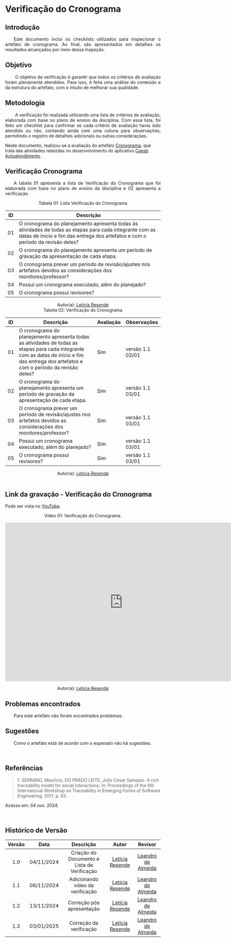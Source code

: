 # Verificação do Cronograma

## Introdução
<p align="justify">
&emsp;&emsp;Este documento inclui os checklists utilizados para inspecionar o artefato de cronograma. Ao final, são apresentados em detalhes os resultados alcançados por meio dessa inspeção.
</p>

## Objetivo

<p align="justify">
&emsp;&emsp; O objetivo da verificação é garantir que todos os critérios de avaliação foram plenamente atendidos. Para isso, é feita uma análise do conteúdo e da estrutura do artefato, com o intuito de melhorar sua qualidade.
</p>

## Metodologia
<p align="justify">
&emsp;&emsp; A verificação foi realizada utilizando uma lista de critérios de avaliação, elaborada com base no plano de ensino da disciplina. Com essa lista, foi feito um checklist para confirmar se cada critério de avaliação havia sido atendido ou não, contando ainda com uma coluna para observações, permitindo o registro de detalhes adicionais ou outras considerações.

Neste documento, realizou-se a avaliação do artefato <a href="https://github.com/Requisitos-de-Software/2024.2-CAESB-Autoatendimento">Cronograma</a>, que trata das atividades relaizdas no desenvolvimento do aplicativo <a href="https://github.com/Requisitos-de-Software/2024.2-CAESB-Autoatendimento">Caesb Autoatendimento</a>.
</p>


## Verificação Cronograma

<p align="justify">
&emsp;&emsp;A tabela 01 apresenta a lista de  Verificação do Cronograma que foi elaborada com base no plano de ensino da disciplina e 02 apresenta a verificação.
</p>
<center>Tabela 01: Lista Verificação do Cronograma</center>

| **ID** | **Descrição**  |
|--------|----------------|
| 01   | O cronograma do planejamento apresenta todas as atividades de todas as etapas para cada integrante com as datas de início e fim das entrega dos artefatos e com o período da revisão deles? |  
| 02   | O cronograma do planejamento apresenta um período de gravação da apresentação de cada etapa.    |  
| 03   | O cronograma prever um período de revisão/ajustes nos artefatos devidos as considerações dos monitores/professor?|  
| 04   | Possui um cronograma executado, além do planejado?|  
| 05   | O cronograma possui revisores?|  

<center>
 Autor(a): <a href="https://github.com/LeticiaResende23" target = "_blank">Letícia Resende</a></h6>
</center>

<center>Tabela 02: Verificação do Cronograma</center>

| **ID** | **Descrição**  | **Avaliação** | **Observações**    |
|--------|----------------|---------------|--|
| 01   | O cronograma do planejamento apresenta todas as atividades de todas as etapas para cada integrante com as datas de início e fim das entrega dos artefatos e com o período da revisão deles? | Sim |  versão 1.1  03/01   |
| 02   | O cronograma do planejamento apresenta um período de gravação da apresentação de cada etapa.    | Sim | versão 1.1  03/01  |
| 03   | O cronograma prever um período de revisão/ajustes nos artefatos devidos as considerações dos monitores/professor? | Sim | versão 1.1  03/01 |  
| 04   | Possui um cronograma executado, além do planejado?| Sim | versão 1.1  03/01 |  
| 05   | O cronograma possui revisores?| Sim | versão 1.1  03/01 |  

<center>
 Autor(a): <a href="https://github.com/LeticiaResende23" target = "_blank">Letícia Resende</a></h6>
</center>

<br>

## Link da gravação - Verificação do Cronograma
Pode ser vista no [YouTube](https://youtu.be/oiR9VLdVYHI).</p>

<center>
<p>Vídeo 01: Verificação do Cronograma.</p>

 <iframe width="760" height="515" src="https://www.youtube.com/embed/PPVquVfcv7Q?si=4MMumahYCkdhg-Ly" title="YouTube video player" frameborder="0" allow="accelerometer; autoplay; clipboard-write; encrypted-media; gyroscope; picture-in-picture; web-share" referrerpolicy="strict-origin-when-cross-origin" allowfullscreen></iframe>

Autor(a): <a href="https://github.com/LeticiaResende23" target = "_blank">Letícia Resende</a></h6>

</center>

## Problemas encontrados
<p align="justify">&emsp;&emsp;Para este artefato não foram encontrados problemas.</p>



## Sugestões
<p align="justify">&emsp;&emsp;Como o artefato está de acordo com o esperado não há sugestões.</p>

<br>
</center>

## Referências

> <p id="1">1. SERRANO, Maurício; DO PRADO LEITE, Julio Cesar Sampaio. A rich traceability model for social interactions. In: Proceedings of the 6th International Workshop on Traceability in Emerging Forms of Software Engineering. 2011. p. 63
   Acesso em: 04 nov. 2024.
</p>


<br>

## Histórico de Versão

| Versão |    Data    |      Descrição       |  Autor  | Revisor |
| :----: | :--------: | :------------------: | :-----: | :-----: |
|  1.0   | 04/11/2024 | Criação do Documento e Lista de Verificação | [Letícia Resende](https://github.com/LeticiaResende23) | [Leandro de Almeida](https://github.com/leomitx10)|
|  1.1   | 06/11/2024 | Adicionando vídeo da verificação | [Letícia Resende](https://github.com/LeticiaResende23)|[Leandro de Almeida](https://github.com/leomitx10)|
|  1.2   | 13/11/2024 | Correção pós apresentação | [Letícia Resende](https://github.com/LeticiaResende23)|[Leandro de Almeida](https://github.com/leomitx10)|
|  1.3   | 03/01/2025 | Correção da verificação | [Letícia Resende](https://github.com/LeticiaResende23)|[Leandro de Almeida](https://github.com/leomitx10)|




